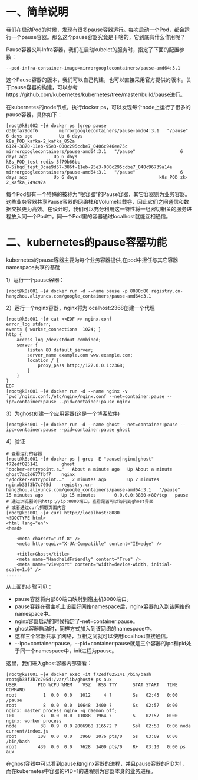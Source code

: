 一、简单说明
===
我们在启动Pod的时候，发现有很多pause容器运行。每次启动一个Pod，都会运行一个pause容器。那么这个pause容器究竟是干啥的，它到底有什么作用呢？

Pause容器又叫Infra容器，我们在启动kubelet的服务时，指定了下面的配置参数：
```
--pod-infra-container-image=mirrorgooglecontainers/pause-amd64:3.1
```
这个Pause容器的版本，我们可以自己构建，也可以直接采用官方提供的版本。关于pause容器的构建，可以参考https://github.com/kubernetes/kubernetes/tree/master/build/pause进行。

在kubernetes的node节点，执行docker ps，可以发现每个node上运行了很多的pause容器，具体如下：
```
[root@k8s002 ~]# docker ps |grep pause
d316fa79ddf6        mirrorgooglecontainers/pause-amd64:3.1   "/pause"                 6 days ago          Up 6 days                               k8s_POD_kafka-2_kafka_852a
6124-3870-11eb-95e3-000c295ccbe7_0406c946ee75c        mirrorgooglecontainers/pause-amd64:3.1   "/pause"                 6 days ago          Up 6 days                               k8s_POD_test-redis-5f79b66bc
8-5shqd_test_8cae9d57-386f-11eb-95e3-000c295ccbe7_040c96739a14e        mirrorgooglecontainers/pause-amd64:3.1   "/pause"                 6 days ago          Up 6 days                               k8s_POD_zk-2_kafka_749c97a
```
每个Pod都有一个特殊的被称为"根容器"的Pause容器，其它容器则为业务容器。这些业务容器共享Pause容器的网络栈和Volume挂载卷，因此它们之间通信和数据交换更为高效。在设计时，我们可以充分利用这一特性将一组密切相关的服务进程放入同一个Pod中。同一个Pod里的容器通过localhost就能互相通信。

二、kubernetes的pause容器功能
===
kubernetes的pause容器主要为每个业务容器提供,在pod中担任与其它容器namespace共享的基础

1）运行一个pause容器：
```
[root@k8s001 ~]# docker run -d --name pause -p 8080:80 registry.cn-hangzhou.aliyuncs.com/google_containers/pause-amd64:3.1
```

2）运行一个nginx容器，nginx将为localhost:2368创建一个代理
```
[root@k8s001 ~]# cat <<EOF >> nginx.conf
error_log stderr;
events { worker_connections  1024; }
http {
    access_log /dev/stdout combined;
    server {
        listen 80 default_server;
        server_name example.com www.example.com;
        location / {
            proxy_pass http://127.0.0.1:2368;
        }
    }
}
EOF
[root@k8s001 ~]# docker run -d --name nginx -v `pwd`/nginx.conf:/etc/nginx/nginx.conf --net=container:pause --ipc=container:pause --pid=container:pause nginx
```

3）为ghost创建一个应用容器(这是一个博客软件)
```
[root@k8s001 ~]# docker run -d --name ghost --net=container:pause --ipc=container:pause --pid=container:pause ghost
```

4）验证
```
# 查看运行的容器
[root@k8s001 ~]# docker ps | grep -E "pause|nginx|ghost"
f72edf025141         ghost                                                                 "docker-entrypoint.s…"   About a minute ago   Up About a minute                  
ghost7ac2d677fbf7    nginx                                                                 "/docker-entrypoint.…"   2 minutes ago        Up 2 minutes                       
nginxb33f3b7c705d    registry.cn-hangzhou.aliyuncs.com/google_containers/pause-amd64:3.1   "/pause"                 15 minutes ago       Up 15 minutes       0.0.0.0:8880->80/tcp   pause
# 通过浏览器访问http://ip:8880端口，查看是否可以访问到ghost界面
# 或者通过curl抓取页面内容
[root@k8s001 ~]# curl http://localhost:8080
<!DOCTYPE html>
<html lang="en">
<head>

    <meta charset="utf-8" />
    <meta http-equiv="X-UA-Compatible" content="IE=edge" />

    <title>Ghost</title>
    <meta name="HandheldFriendly" content="True" />
    <meta name="viewport" content="width=device-width, initial-scale=1.0" />
......
```
从上面的步骤可见：
- pause容器将内部80端口映射到宿主机8080端口。
- pause容器在宿主机上设置好网络namespace后，nginx容器加入到该网络的namespace中。
- nginx容器启动的时候指定了-net=container:pause。
- ghost容器启动时，同样方式加入到该网络的namespace中。
- 这样三个容器共享了网络，互相之间就可以使用localhost直接通信。
- --ipc=container:pause，--pid=container:pause就是三个容器的ipc和pid处于同一个namespace中，init进程为pause。

这里，我们进入ghost容器内部查看：
```
[root@k8s001 ~]# docker exec -it f72edf025141 /bin/bash
root@b33f3b7c705d:/var/lib/ghost# ps aux
USER        PID %CPU %MEM    VSZ   RSS TTY      STAT START   TIME COMMAND
root          1  0.0  0.0   1012     4 ?        Ss   02:45   0:00 /pause
root          8  0.0  0.0  10648  3400 ?        Ss   02:57   0:00 nginx: master process nginx -g daemon off;
101          37  0.0  0.0  11088  1964 ?        S    02:57   0:00 nginx: worker process
node         38  0.9  0.0 2006968 116572 ?      Ssl  02:58   0:06 node current/index.js
root        108  0.0  0.0   3960  2076 pts/0    Ss   03:09   0:00 /bin/bash
root        439  0.0  0.0   7628  1400 pts/0    R+   03:10   0:00 ps aux
```
在ghost容器中可以看到pause和nginx容器的进程，并且pause容器的PID为1，而在kubernetes中容器的PID=1的进程则为容器本身的业务进程。
